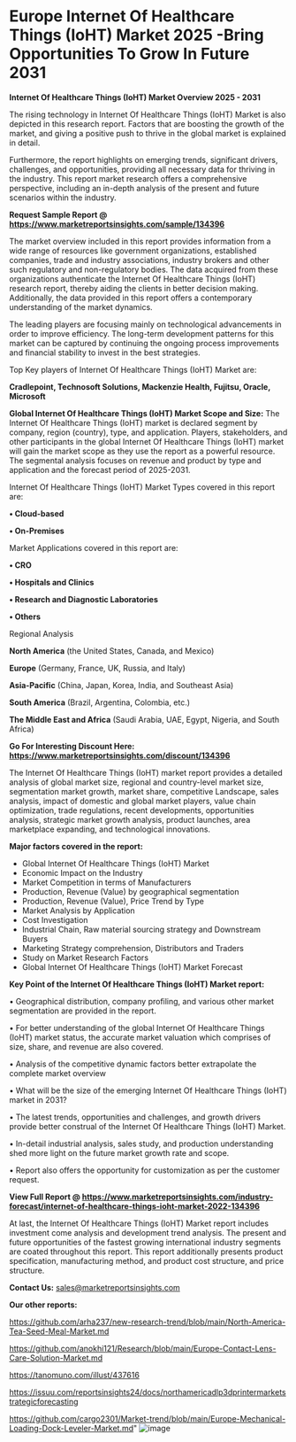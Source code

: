 # Europe Internet Of Healthcare Things (IoHT) Market 2025 -Bring Opportunities To Grow In Future 2031

<Strong> Internet Of Healthcare Things (IoHT) Market Overview 2025 - 2031</strong>

The rising technology in Internet Of Healthcare Things (IoHT) Market is also depicted in this research report. Factors that are boosting the growth of the market, and giving a positive push to thrive in the global market is explained in detail.

Furthermore, the report highlights on emerging trends, significant drivers, challenges, and opportunities, providing all necessary data for thriving in the industry. This report market research offers a comprehensive perspective, including an in-depth analysis of the present and future scenarios within the industry.

<strong>Request Sample Report @ <a href=https://www.marketreportsinsights.com/sample/134396>https://www.marketreportsinsights.com/sample/134396</a></strong>

The market overview included in this report provides information from a wide range of resources like government organizations, established companies, trade and industry associations, industry brokers and other such regulatory and non-regulatory bodies. The data acquired from these organizations authenticate the Internet Of Healthcare Things (IoHT) research report, thereby aiding the clients in better decision making. Additionally, the data provided in this report offers a contemporary understanding of the market dynamics.

The leading players are focusing mainly on technological advancements in order to improve efficiency. The long-term development patterns for this market can be captured by continuing the ongoing process improvements and financial stability to invest in the best strategies.

Top Key players of Internet Of Healthcare Things (IoHT) Market are:

<strong>Cradlepoint, Technosoft Solutions, Mackenzie Health, Fujitsu, Oracle, Microsoft</strong>

<strong><b>Global Internet Of Healthcare Things (IoHT) Market Scope and Size:</b></strong>
The Internet Of Healthcare Things (IoHT) market is declared segment by company, region (country), type, and application. Players, stakeholders, and other participants in the global Internet Of Healthcare Things (IoHT) market will gain the market scope as they use the report as a powerful resource. The segmental analysis focuses on revenue and product by type and application and the forecast period of 2025-2031.

Internet Of Healthcare Things (IoHT) Market Types covered in this report are:

<strong>• Cloud-based

• On-Premises</strong>

Market Applications covered in this report are:

<strong>• CRO

• Hospitals and Clinics

• Research and Diagnostic Laboratories

• Others</strong> 

Regional Analysis

<strong>North America</strong> (the United States, Canada, and Mexico)

<strong>Europe</strong> (Germany, France, UK, Russia, and Italy)

<strong>Asia-Pacific</strong> (China, Japan, Korea, India, and Southeast Asia)

<strong>South America</strong> (Brazil, Argentina, Colombia, etc.)

<strong>The Middle East and Africa</strong> (Saudi Arabia, UAE, Egypt, Nigeria, and South Africa)

<strong>Go For Interesting Discount Here: <a href=https://www.marketreportsinsights.com/discount/134396>https://www.marketreportsinsights.com/discount/134396</a></strong>

The Internet Of Healthcare Things (IoHT) market report provides a detailed analysis of global market size, regional and country-level market size, segmentation market growth, market share, competitive Landscape, sales analysis, impact of domestic and global market players, value chain optimization, trade regulations, recent developments, opportunities analysis, strategic market growth analysis, product launches, area marketplace expanding, and technological innovations.

<strong><b>Major factors covered in the report:</b></strong>
<ul>
  <li>Global Internet Of Healthcare Things (IoHT) Market </li>
  <li>Economic Impact on the Industry</li>
  <li>Market Competition in terms of Manufacturers</li>
  <li>Production, Revenue (Value) by geographical segmentation</li>
  <li>Production, Revenue (Value), Price Trend by Type</li>
  <li>Market Analysis by Application</li>
  <li>Cost Investigation</li>
  <li>Industrial Chain, Raw material sourcing strategy and Downstream Buyers</li>
  <li>Marketing Strategy comprehension, Distributors and Traders</li>
  <li>Study on Market Research Factors</li>
  <li>Global Internet Of Healthcare Things (IoHT) Market Forecast</li>
</ul>

<strong><b>Key Point of the Internet Of Healthcare Things (IoHT) Market report:</b></strong>

• Geographical distribution, company profiling, and various other market segmentation are provided in the report.

• For better understanding of the global Internet Of Healthcare Things (IoHT) market status, the accurate market valuation which comprises of size, share, and revenue are also covered.

• Analysis of the competitive dynamic factors better extrapolate the complete market overview

• What will be the size of the emerging Internet Of Healthcare Things (IoHT) market in 2031?

• The latest trends, opportunities and challenges, and growth drivers provide better construal of the Internet Of Healthcare Things (IoHT) Market.

• In-detail industrial analysis, sales study, and production understanding shed more light on the future market growth rate and scope.

• Report also offers the opportunity for customization as per the customer request.

<strong><b>View Full Report @ <a href=https://www.marketreportsinsights.com/industry-forecast/internet-of-healthcare-things-ioht-market-2022-134396>https://www.marketreportsinsights.com/industry-forecast/internet-of-healthcare-things-ioht-market-2022-134396</a></b></strong>


At last, the Internet Of Healthcare Things (IoHT) Market report includes investment come analysis and development trend analysis. The present and future opportunities of the fastest growing international industry segments are coated throughout this report. This report additionally presents product specification, manufacturing method, and product cost structure, and price structure.

<strong>Contact Us:</strong>
sales@marketreportsinsights.com

<strong>Our other reports:</strong>

<a href=https://github.com/arha237/new-research-trend/blob/main/North-America-Tea-Seed-Meal-Market.md>https://github.com/arha237/new-research-trend/blob/main/North-America-Tea-Seed-Meal-Market.md</a>

<a href=https://github.com/anokhi121/Research/blob/main/Europe-Contact-Lens-Care-Solution-Market.md>https://github.com/anokhi121/Research/blob/main/Europe-Contact-Lens-Care-Solution-Market.md</a>

<a href=https://tanomuno.com/illust/437616>https://tanomuno.com/illust/437616</a>

<a href=https://issuu.com/reportsinsights24/docs/northamericadlp3dprintermarketstrategicforecasting>https://issuu.com/reportsinsights24/docs/northamericadlp3dprintermarketstrategicforecasting</a>

<a href=https://github.com/cargo2301/Market-trend/blob/main/Europe-Mechanical-Loading-Dock-Leveler-Market.md>https://github.com/cargo2301/Market-trend/blob/main/Europe-Mechanical-Loading-Dock-Leveler-Market.md</a>"
![image](https://github.com/user-attachments/assets/abe25ca3-d21f-49df-b818-4b760816950c)
